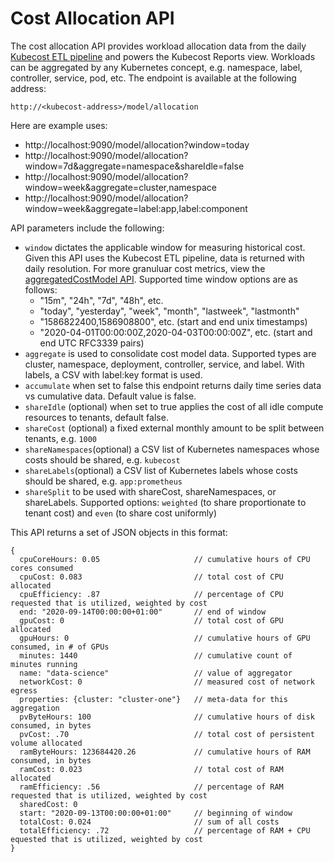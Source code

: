 # Cost Allocation API

The cost allocation API provides workload allocation data from the daily [Kubecost ETL pipeline](https://github.com/kubecost/docs/blob/master/allocation-api.md#caching-overview) and powers the Kubecost Reports view. Workloads can be aggregated by any Kubernetes concept, e.g. namespace, label, controller, service, pod, etc. The endpoint is available at the following address:

`http://<kubecost-address>/model/allocation`

Here are example uses:

* http://localhost:9090/model/allocation?window=today
* http://localhost:9090/model/allocation?window=7d&aggregate=namespace&shareIdle=false
* http://localhost:9090/model/allocation?window=week&aggregate=cluster,namespace 
* http://localhost:9090/model/allocation?window=week&aggregate=label:app,label:component

API parameters include the following:

* `window` dictates the applicable window for measuring historical cost. Given this API uses the Kubecost ETL pipeline, data is returned with daily resolution. For more granuluar cost metrics, view the [aggregatedCostModel API](https://github.com/kubecost/docs/blob/master/allocation-api.md#aggregated-cost-model-api).  Supported time window options are as follows:
  * "15m", "24h", "7d", "48h", etc. 
  * "today", "yesterday", "week", "month", "lastweek", "lastmonth"
  * "1586822400,1586908800", etc. (start and end unix timestamps)
  * "2020-04-01T00:00:00Z,2020-04-03T00:00:00Z", etc. (start and end UTC RFC3339 pairs)
* `aggregate` is used to consolidate cost model data. Supported types are cluster, namespace, deployment, controller, service, and label. With labels, a CSV with label:key format is used.
* `accumulate` when set to false this endpoint returns daily time series data vs cumulative data. Default value is false.
* `shareIdle` (optional) when set to true applies the cost of all idle compute resources to tenants, default false.
* `shareCost` (optional) a fixed external monthly amount to be split between tenants, e.g. `1000`
* `shareNamespaces`(optional) a CSV list of Kubernetes namespaces whose costs should be shared, e.g. `kubecost`
* `shareLabels`(optional) a CSV list of Kubernetes labels whose costs should be shared, e.g. `app:prometheus`
* `shareSplit` to be used with shareCost, shareNamespaces, or shareLabels. Supported options: `weighted` (to share proportionate to tenant cost) and `even` (to share cost uniformly)

This API returns a set of JSON objects in this format:

```
{
  cpuCoreHours: 0.05                     // cumulative hours of CPU cores consumed
  cpuCost: 0.083                         // total cost of CPU allocated
  cpuEfficiency: .87                     // percentage of CPU requested that is utilized, weighted by cost
  end: "2020-09-14T00:00:00+01:00"       // end of window
  gpuCost: 0                             // total cost of GPU allocated 
  gpuHours: 0                            // cumulative hours of GPU consumed, in # of GPUs
  minutes: 1440                          // cumulative count of minutes running
  name: "data-science"                   // value of aggregator 
  networkCost: 0                         // measured cost of network egress
  properties: {cluster: "cluster-one"}   // meta-data for this aggregation
  pvByteHours: 100                       // cumulative hours of disk consumed, in bytes
  pvCost: .70                            // total cost of persistent volume allocated
  ramByteHours: 123684420.26             // cumulative hours of RAM consumed, in bytes
  ramCost: 0.023                         // total cost of RAM allocated
  ramEfficiency: .56                     // percentage of RAM requested that is utilized, weighted by cost
  sharedCost: 0
  start: "2020-09-13T00:00:00+01:00"     // beginning of window
  totalCost: 0.024                       // sum of all costs
  totalEfficiency: .72                   // percentage of RAM + CPU equested that is utilized, weighted by cost
}
```
